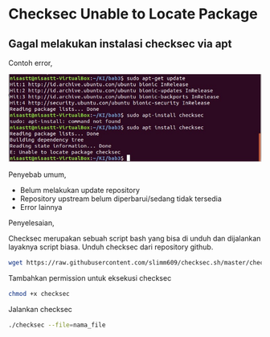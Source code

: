 # Checksec Unable to Locate Package

## Gagal melakukan instalasi checksec via apt

Contoh error,

![checksec-unable-to-locate](images/03_001.jpg)

Penyebab umum,

- Belum melakukan update repository
- Repository upstream belum diperbarui/sedang tidak tersedia
- Error lainnya

Penyelesaian,

Checksec merupakan sebuah script bash yang bisa di unduh dan dijalankan layaknya script biasa. Unduh checksec dari repository github.

```bash
wget https://raw.githubusercontent.com/slimm609/checksec.sh/master/checksec
```

Tambahkan permission untuk eksekusi checksec

```bash
chmod +x checksec
```

Jalankan checksec

```bash
./checksec --file=nama_file
```
